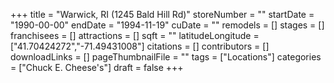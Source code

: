 +++
title = "Warwick, RI (1245 Bald Hill Rd)"
storeNumber = ""
startDate = "1990-00-00"
endDate = "1994-11-19"
cuDate = ""
remodels = []
stages = []
franchisees = []
attractions = []
sqft = ""
latitudeLongitude = ["41.70424272","-71.49431008"]
citations = []
contributors = []
downloadLinks = []
pageThumbnailFile = ""
tags = ["Locations"]
categories = ["Chuck E. Cheese's"]
draft = false
+++

